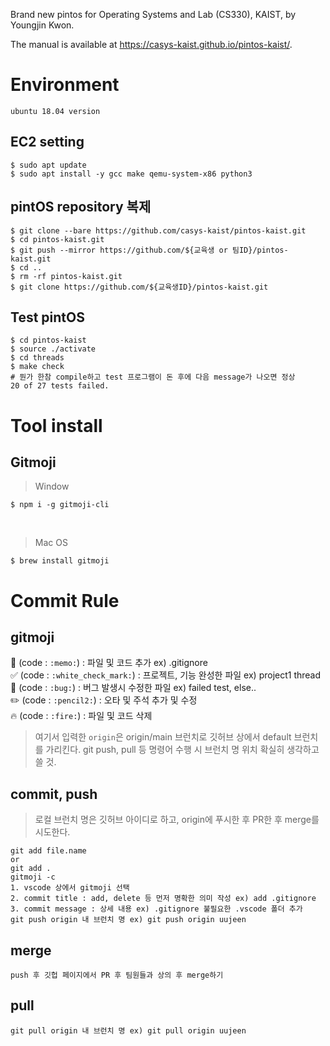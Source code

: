Brand new pintos for Operating Systems and Lab (CS330), KAIST, by Youngjin Kwon.

The manual is available at https://casys-kaist.github.io/pintos-kaist/.


# Environment
`ubuntu 18.04 version` <br>

## EC2 setting
```
$ sudo apt update
$ sudo apt install -y gcc make qemu-system-x86 python3
```

## pintOS repository 복제
```
$ git clone --bare https://github.com/casys-kaist/pintos-kaist.git
$ cd pintos-kaist.git
$ git push --mirror https://github.com/${교육생 or 팀ID}/pintos-kaist.git
$ cd ..
$ rm -rf pintos-kaist.git
$ git clone https://github.com/${교육생ID}/pintos-kaist.git
```

## Test pintOS
```
$ cd pintos-kaist
$ source ./activate
$ cd threads
$ make check
# 뭔가 한참 compile하고 test 프로그램이 돈 후에 다음 message가 나오면 정상
20 of 27 tests failed.
```


# Tool install 

## Gitmoji

> Window

```
$ npm i -g gitmoji-cli
``` 

<br>

> Mac OS


```
$ brew install gitmoji
```

# Commit Rule

## gitmoji

📝 (code : `:memo:`) : 파일 및 코드 추가 ex) .gitignore <br>
✅ (code : `:white_check_mark:`) : 프로젝트, 기능 완성한 파일 ex) project1 thread <br>
🐛 (code : `:bug:`) : 버그 발생시 수정한 파일 ex) failed test, else.. <br>
✏️ (code : `:pencil2:`) : 오타 및 주석 추가 및 수정 <br>
🔥 (code : `:fire:`) : 파일 및 코드 삭제

> 여기서 입력한 `origin`은 origin/main 브런치로 깃허브 상에서 default 브런치를 가리킨다.
> git push, pull 등 명령어 수행 시 브런치 명 위치 확실히 생각하고 쓸 것.

## commit, push

> 로컬 브런치 명은 깃허브 아이디로 하고, origin에 푸시한 후 PR한 후 merge를 시도한다.

```
git add file.name
or
git add .
gitmoji -c
1. vscode 상에서 gitmoji 선택
2. commit title : add, delete 등 먼저 명확한 의미 작성 ex) add .gitignore
3. commit message : 상세 내용 ex) .gitignore 불필요한 .vscode 폴더 추가
git push origin 내 브런치 명 ex) git push origin uujeen
```

## merge
```
push 후 깃헙 페이지에서 PR 후 팀원들과 상의 후 merge하기
```

## pull

```
git pull origin 내 브런치 명 ex) git pull origin uujeen
```